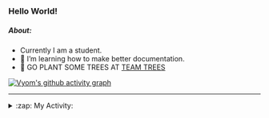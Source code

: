 ### Hello World!

##### About:
- Currently I am a student.
- 🌱 I’m learning how to make better documentation.
- 🌱 GO PLANT SOME TREES AT [TEAM TREES](https://teamtrees.org/)

[![Vyom's github activity graph](https://activity-graph.herokuapp.com/graph?username=Vyvy-vi)](https://github.com/ashutosh00710/github-readme-activity-graph)

---
<details>
  <summary>:zap: My Activity:</summary>
  
<!--START_SECTION:waka-->
![Code Time](http://img.shields.io/badge/Code%20Time-863%20hrs%2034%20mins-blue)

**I'm a Night 🦉** 

```text
🌞 Morning    94 commits     ██░░░░░░░░░░░░░░░░░░░░░░░   10.2% 
🌆 Daytime    234 commits    ██████░░░░░░░░░░░░░░░░░░░   25.38% 
🌃 Evening    311 commits    ████████░░░░░░░░░░░░░░░░░   33.73% 
🌙 Night      283 commits    ███████░░░░░░░░░░░░░░░░░░   30.69%

```
📅 **I'm Most Productive on Sunday** 

```text
Monday       126 commits    ███░░░░░░░░░░░░░░░░░░░░░░   13.67% 
Tuesday      134 commits    ███░░░░░░░░░░░░░░░░░░░░░░   14.53% 
Wednesday    112 commits    ███░░░░░░░░░░░░░░░░░░░░░░   12.15% 
Thursday     115 commits    ███░░░░░░░░░░░░░░░░░░░░░░   12.47% 
Friday       123 commits    ███░░░░░░░░░░░░░░░░░░░░░░   13.34% 
Saturday     97 commits     ██░░░░░░░░░░░░░░░░░░░░░░░   10.52% 
Sunday       215 commits    █████░░░░░░░░░░░░░░░░░░░░   23.32%

```


📊 **This Week I Spent My Time On** 

```text
🔥 Editors: 
VS Code                  6 hrs 57 mins       █████████████████████████   100.0%

🐱‍💻 Projects: 
CSF                      6 hrs 54 mins       ████████████████████████░   99.19% 
developer-rubric-discord-3 mins              ░░░░░░░░░░░░░░░░░░░░░░░░░   0.81% 
file-utils               0 secs              ░░░░░░░░░░░░░░░░░░░░░░░░░   0.0%

```


 Last Updated on 29/08/2022 05:32:49 UTC
<!--END_SECTION:waka-->
</details>
